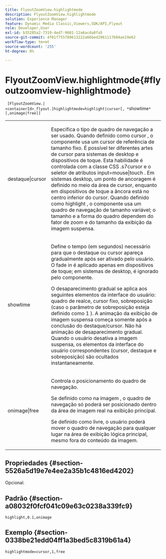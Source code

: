 ```yaml
---
title: FlyoutZoomView.highlightmode
description: FlyoutZoomView.highlightmode
solution: Experience Manager
feature: Dynamic Media Classic,Viewers,SDK/API,Flyout
role: Developer,User
exl-id: b35285a2-7319-4ed7-9681-12a6acda8fa5
source-git-commit: 4f81f755789613222a66bed2961117604ae19e62
workflow-type: tm+mt
source-wordcount: '255'
ht-degree: 0%

---
```


# FlyoutZoomView.highlightmode{#flyoutzoomview-highlightmode}

` [FlyoutZoomView.|<containerId>_flyout.]highlightmode=highlight|cursor[, *`showtime`*[,onimage|free]]`

<table id="table_C6F4C663099F40698874731590A22924"> 
 <tbody> 
  <tr> 
   <td colname="col1"> <p> <span class="codeph"> destaque|cursor </span> </p> </td> 
   <td colname="col2"> <p> Especifica o tipo de quadro de navegação a ser usado. Quando definido como <span class="codeph"> cursor </span>, o componente usa um cursor de referência de tamanho fixo. É possível ter diferentes artes de cursor para sistemas de desktop e dispositivos de toque. Esta habilidade é controlada com a classe CSS <span class="codeph"> .s7cursor </span> e o seletor de atributos <span class="codeph"> input=mouse|touch </span>. Em sistemas desktop, um ponto de ancoragem é definido no meio da área de cursor, enquanto em dispositivos de toque a âncora está no centro inferior do cursor. Quando definido como <span class="codeph"> highlight </span>, o componente usa um quadro de navegação de tamanho variável; o tamanho e a forma do quadro dependem do fator de zoom e do tamanho da exibição da imagem suspensa. </p> </td> 
  </tr> 
  <tr> 
   <td colname="col1"> <p> <span class="codeph"> <span class="varname"> showtime </span> </span> </p> </td> 
   <td colname="col2"> <p> Define o tempo (em segundos) necessário para que o destaque ou cursor apareça gradualmente após ser ativado pelo usuário. O fade in é aplicado apenas em dispositivos de toque; em sistemas de desktop, é ignorado pelo componente. </p> <p>O desaparecimento gradual se aplica aos seguintes elementos da interface do usuário: quadro de realce, cursor fixo, sobreposição (caso o parâmetro </span> de sobreposição <span class="codeph"> esteja definido como <span class="codeph"> 1 </span>). A animação da exibição de imagem suspensa começa somente após a conclusão do destaque/cursor. Não há animação de desaparecimento gradual. Quando o usuário desativa a imagem suspensa, os elementos da interface do usuário correspondentes (cursor, destaque e sobreposição) são ocultados instantaneamente. </p> </td> 
  </tr> 
  <tr> 
   <td colname="col1"> <p> <span class="codeph"> onimage|free </span> </p> </td> 
   <td colname="col2"> <p> Controla o posicionamento do quadro de navegação. </p> <p>Se definido como <span class="codeph"> na imagem </span>, o quadro de navegação só poderá ser posicionado dentro da área de imagem real na exibição principal. </p> <p>Se definido como <span class="codeph"> </span> livre, o usuário poderá mover o quadro de navegação para qualquer lugar na área de exibição lógica principal, mesmo fora do conteúdo da imagem. </p> </td> 
  </tr> 
 </tbody> 
</table>

## Propriedades {#section-5526a5d19e7e4ee2a35b1c4816ed4202}

Opcional.

## Padrão {#section-a08032f0fcf041c09e63c0238a339fc9}

`highlight,0.1,onimage`

## Exemplo {#section-0338be21edd04ff1a3bed5c8319b61a4}

`highlightmode=cursor,1,free`
